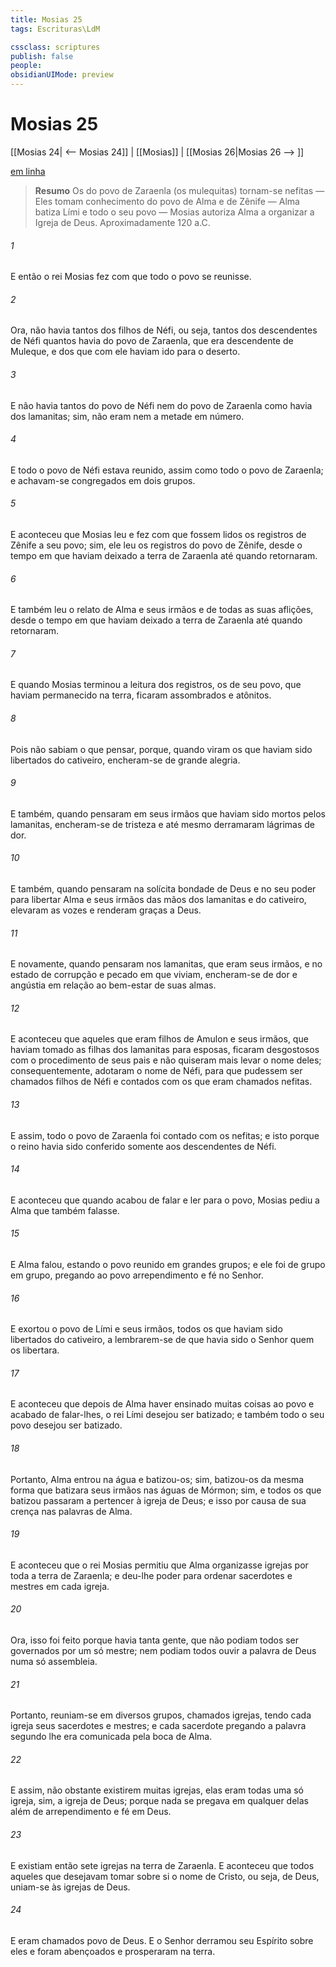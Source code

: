 ```yaml
---
title: Mosias 25
tags: Escrituras\LdM

cssclass: scriptures
publish: false
people:
obsidianUIMode: preview
---
```


# Mosias 25
[[Mosias 24| <-- Mosias 24]] | [[Mosias]] | [[Mosias 26|Mosias 26 --> ]]

[em linha](https://churchofjesuschrist.org/study/scriptures/bofm/mosiah/25?lang=por)

> __Resumo__
Os do povo de Zaraenla (os mulequitas) tornam-se nefitas — Eles tomam conhecimento do povo de Alma e de Zênife — Alma batiza Lími e todo o seu povo — Mosias autoriza Alma a organizar a Igreja de Deus. Aproximadamente 120 a.C.

###### 1 
E então o rei Mosias fez com que todo o povo se reunisse.

###### 2 
Ora, não havia tantos dos filhos de Néfi, ou seja, tantos dos descendentes de Néfi quantos havia do povo de Zaraenla, que era descendente de Muleque, e dos que com ele haviam ido para o deserto.

###### 3 
E não havia tantos do povo de Néfi nem do povo de Zaraenla como havia dos lamanitas; sim, não eram nem a metade em número.

###### 4 
E todo o povo de Néfi estava reunido, assim como todo o povo de Zaraenla; e achavam-se congregados em dois grupos.

###### 5 
E aconteceu que Mosias leu e fez com que fossem lidos os registros de Zênife a seu povo; sim, ele leu os registros do povo de Zênife, desde o tempo em que haviam deixado a terra de Zaraenla até quando retornaram.

###### 6 
E também leu o relato de Alma e seus irmãos e de todas as suas aflições, desde o tempo em que haviam deixado a terra de Zaraenla até quando retornaram.

###### 7 
E quando Mosias terminou a leitura dos registros, os de seu povo, que haviam permanecido na terra, ficaram assombrados e atônitos.

###### 8 
Pois não sabiam o que pensar, porque, quando viram os que haviam sido libertados do cativeiro, encheram-se de grande alegria.

###### 9 
E também, quando pensaram em seus irmãos que haviam sido mortos pelos lamanitas, encheram-se de tristeza e até mesmo derramaram lágrimas de dor.

###### 10 
E também, quando pensaram na solícita bondade de Deus e no seu poder para libertar Alma e seus irmãos das mãos dos lamanitas e do cativeiro, elevaram as vozes e renderam graças a Deus.

###### 11 
E novamente, quando pensaram nos lamanitas, que eram seus irmãos, e no estado de corrupção e pecado em que viviam, encheram-se de dor e angústia em relação ao bem-estar de suas almas.

###### 12 
E aconteceu que aqueles que eram filhos de Amulon e seus irmãos, que haviam tomado as filhas dos lamanitas para esposas, ficaram desgostosos com o procedimento de seus pais e não quiseram mais levar o nome deles; consequentemente, adotaram o nome de Néfi, para que pudessem ser chamados filhos de Néfi e contados com os que eram chamados nefitas.

###### 13 
E assim, todo o povo de Zaraenla foi contado com os nefitas; e isto porque o reino havia sido conferido somente aos descendentes de Néfi.

###### 14 
E aconteceu que quando acabou de falar e ler para o povo, Mosias pediu a Alma que também falasse.

###### 15 
E Alma falou, estando o povo reunido em grandes grupos; e ele foi de grupo em grupo, pregando ao povo arrependimento e fé no Senhor.

###### 16 
E exortou o povo de Lími e seus irmãos, todos os que haviam sido libertados do cativeiro, a lembrarem-se de que havia sido o Senhor quem os libertara.

###### 17 
E aconteceu que depois de Alma haver ensinado muitas coisas ao povo e acabado de falar-lhes, o rei Lími desejou ser batizado; e também todo o seu povo desejou ser batizado.

###### 18 
Portanto, Alma entrou na água e batizou-os; sim, batizou-os da mesma forma que batizara seus irmãos nas águas de Mórmon; sim, e todos os que batizou passaram a pertencer à igreja de Deus; e isso por causa de sua crença nas palavras de Alma.

###### 19 
E aconteceu que o rei Mosias permitiu que Alma organizasse igrejas por toda a terra de Zaraenla; e deu-lhe poder para ordenar sacerdotes e mestres em cada igreja.

###### 20 
Ora, isso foi feito porque havia tanta gente, que não podiam todos ser governados por um só mestre; nem podiam todos ouvir a palavra de Deus numa só assembleia.

###### 21 
Portanto, reuniam-se em diversos grupos, chamados igrejas, tendo cada igreja seus sacerdotes e mestres; e cada sacerdote pregando a palavra segundo lhe era comunicada pela boca de Alma.

###### 22 
E assim, não obstante existirem muitas igrejas, elas eram todas uma só igreja, sim, a igreja de Deus; porque nada se pregava em qualquer delas além de arrependimento e fé em Deus.

###### 23 
E existiam então sete igrejas na terra de Zaraenla. E aconteceu que todos aqueles que desejavam tomar sobre si o nome de Cristo, ou seja, de Deus, uniam-se às igrejas de Deus.

###### 24 
E eram chamados povo de Deus. E o Senhor derramou seu Espírito sobre eles e foram abençoados e prosperaram na terra.

